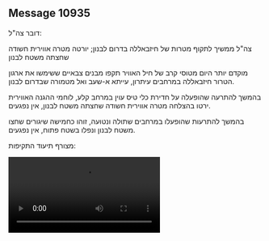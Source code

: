 ## Message 10935

דובר צה"ל:

צה"ל ממשיך לתקוף מטרות של חיזבאללה בדרום לבנון; יורטה מטרה אווירית חשודה שחצתה משטח לבנון

מוקדם יותר היום מטוסי קרב של חיל האוויר תקפו מבנים צבאיים ששימשו את ארגון הטרור חיזבאללה במרחבים עיתרון, עייתא א-שעב ואל מטמורה שבדרום לבנון.

בהמשך להתרעה שהופעלה על חדירת כלי טיס עוין במרחב קלע, לוחמי ההגנה האווירית ירטו בהצלחה מטרה אווירית חשודה שחצתה משטח לבנון, אין נפגעים.

בהמשך להתרעות שהופעלו במרחבים שתולה ונטועה, זוהו כחמישה שיגורים שחצו משטח לבנון ונפלו בשטח פתוח, אין נפגעים.

מצורף תיעוד התקיפות:

![Video](https://data.iron-swords.co.il/2024/August/17/https://data.iron-swords.co.il/2024/August/17/10935/10935_media.mp4)
